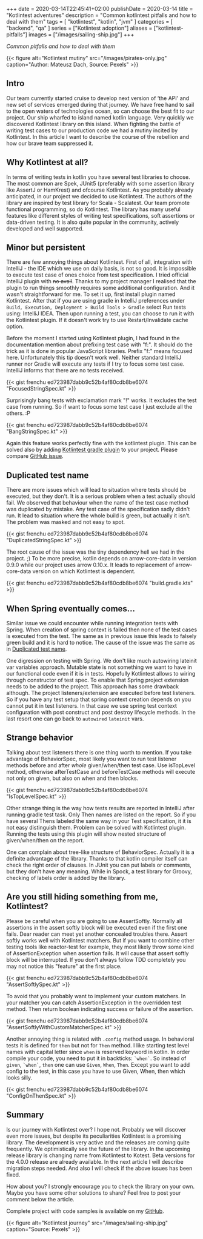 +++
date = 2020-03-14T22:45:41+02:00
publishDate = 2020-03-14
title = "Kotlintest adventures"
description = "Common kotlintest pitfalls and how to deal with them"
tags = [
    "kotlintest",
    "kotlin",
    "jvm"
]
categories = [
    "backend",
    "qa"
]
series = ["Kotlintest adoption"]
aliases = ["kotlintest-pitfalls"]
images = ["/images/sailing-ship.jpg"]
+++

*Common pitfalls and how to deal with them*

{{< figure alt="Kotlintest mutiny" src="/images/pirates-only.jpg" caption="Author: Mateusz Dach, Source: Pexels" >}}

## Intro

Our team currently started cruise to develop next version of ‘the API' and new set of services emerged during that journey. 
We have free hand to sail to the open waters of technologies ocean, so can choose the best fit to our project. 
Our ship wharfed to island named kotlin language. Very quickly we discovered Kotlintest library on this island. 
When fighting the battle of writing test cases to our production code we had a mutiny incited by Kotlintest. 
In this article I want to describe the course of the rebellion and how our brave team suppressed it.

## Why Kotlintest at all?

In terms of writing tests in kotlin you have several test libraries to choose. 
The most common are Spek, JUnit5 (preferably with some assertion library like AssertJ or HamKrest) and ofcourse Kotlintest. 
As you probably already anticipated, in our project we decided to use Kotlintest. 
The authors of the library are inspired by test library for Scala - Scalatest. Our team promote functional programming, so do Kotlintest. 
The library has many useful features like different styles of writing test specifications, soft assertions or data-driven testing. 
It is also quite popular in the community, actively developed and well supported.

## Minor but persistent

There are few annoying things about Kotlintest. First of all, integration with IntelliJ - the IDE which we use on daily basis, is not so good. 
It is impossible to execute test case of ones choice from test specification. I tried official IntelliJ plugin with ~~no avail~~. 
Thanks to my project manager I realised that the plugin to run things smoothly requires some additional configuration.
And it wasn't straightforward for me. To set it up, first install plugin named Kotlintest. 
After that if you are using gradle in IntelliJ preferences under `Build, Execution, Deployment > Build Tools > Gradle` 
select Run tests using: IntelliJ IDEA. Then upon running a test, you can choose to run it with the Kotlintest plugin. 
If it doesn't work try to use Restart/Invalidate cache option.

Before the moment I started using Kotlintest plugin, I had found in the documentation mention about prefixing test case with "f:". 
It should do the trick as it is done in popular JavaScript libraries. Prefix "f:" means focused here. 
Unfortunately this tip doesn't work well. 
Neither standard IntelliJ runner nor Gradle will execute any tests if I try to focus some test case. 
IntelliJ informs that there are no tests received.

{{< gist frenchu ed723987dabb9c52b4af80cdb8be6074 "FocusedStringSpec.kt" >}}

Surprisingly bang tests with exclamation mark "!" works. 
It excludes the test case from running. So if want to focus some test case I just exclude all the others. :P 

{{< gist frenchu ed723987dabb9c52b4af80cdb8be6074 "BangStringSpec.kt" >}}

Again this feature works perfectly fine with the kotlintest plugin. 
This can be solved also by adding [Kotlintest gradle plugin](https://plugins.gradle.org/plugin/io.kotlintest) to your project. 
Please compare [GitHub issue](https://github.com/kotest/kotest/issues/605).

## Duplicated test name

There are more issues which will lead to situation where tests should be executed, but they don't. 
It is a serious problem when a test actually should fail. 
We observed that behaviour when the name of the test case method was duplicated by mistake.
Any test case of the specification sadly didn't run.
It lead to situation where the whole build is green, but actually it isn't. The problem was masked and not easy to spot.

{{< gist frenchu ed723987dabb9c52b4af80cdb8be6074 "DuplicatedStringSpec.kt" >}}

The root cause of the issue was the tiny dependency hell we had in the project. ;) 
To be more precise, kotlin depends on arrow-core-data in version 0.9.0 while our project uses arrow 0.10.x. 
It leads to replacement of arrow-core-data version on which Kotlintest is dependent.

{{< gist frenchu ed723987dabb9c52b4af80cdb8be6074 "build.gradle.kts" >}}

## When Spring eventually comes...

Similar issue we could encounter while running integration tests with Spring. 
When creation of spring context is failed then none of the test cases is executed from the test. 
The same as in previous issue this leads to falsely green build and it is hard to notice. 
The cause of the issue was the same as in [Duplicated test name](#duplicated-test-name).

One digression on testing with Spring. We don't like much autowiring lateinit var variables approach. 
Mutable state is not something we want to have in our functional code even if it is in tests. 
Hopefully Kotlintest allows to wiring through constructor of test spec. 
To enable that Spring project extension needs to be added to the project. This approach has some drawback although. 
The project listeners/extension are executed before test listeners. 
So if you have any test setup that spring context creation depends on you cannot put it in test listeners. 
In that case we use spring test context configuration with post construct and post destroy lifecycle methods. 
In the last resort one can go back to `autowired` `lateinit` vars.

## Strange behavior

Talking about test listeners there is one thing worth to mention. 
If you take advantage of BehaviorSpec, most likely you want to run test listener methods before and after *whole* 
given/when/then test case. Use isTopLevel method, otherwise afterTestCase and beforeTestCase methods will execute not only on given, 
but also on when and then blocks.

{{< gist frenchu ed723987dabb9c52b4af80cdb8be6074 "IsTopLevelSpec.kt" >}}

Other strange thing is the way how tests results are reported in IntelliJ after running gradle test task. 
Only Then names are listed on the report. So if you have several Thens labeled the same way in your Test specification, 
it it is not easy distinguish them. Problem can be solved with Kotlintest plugin. 
Running the tests using this plugin will show nested structure of given/when/then on the report.

One can complain about tree-like structure of BehaviorSpec. Actually it is a definite advantage of the library. 
Thanks to that kotlin compiler itself can check the right order of clauses. 
In JUnit you can put labels or comments, but they don't have any meaning. 
While in Spock, a test library for Groovy, checking of labels order is added by the library.

## Are you still hiding something from me, Kotlintest?

Please be careful when you are going to use AssertSoftly. 
Normally all assertions in the assert softly block will be executed even if the first one fails. 
Dear reader can meet yet another concealed troubles there. Assert softly works well with Kotlintest matchers. 
But if you want to combine other testing tools like reactor-test for example, 
they most likely throw some kind of AssertionException when assertion fails. 
It will cause that assert softly block will be interrupted. 
If you don't always follow TDD completely you may not notice this "feature" at the first place. 

{{< gist frenchu ed723987dabb9c52b4af80cdb8be6074 "AssertSoftlySpec.kt" >}}

To avoid that you probably want to implement your custom matchers. 
In your matcher you can catch AssertionException in the overridden test method. 
Then return boolean indicating success or failure of the assertion.

{{< gist frenchu ed723987dabb9c52b4af80cdb8be6074 "AssertSoftlyWithCustomMatcherSpec.kt" >}}

Another annoying thing is related with `.config` method usage. 
In behavioral tests it is defined for `then` but not for `Then` method. 
I like starting test level names with capital letter since `when` is reserved keyword in kotlin. 
In order compile your code, you need to put it in backticks: `` `when` ``. 
So instead of `given`, `` `when` ``, `then` one can use `Given`, `When`, `Then`. 
Except you want to add config to the test, in this case you have to use Given, When, then which looks silly.

{{< gist frenchu ed723987dabb9c52b4af80cdb8be6074 "ConfigOnThenSpec.kt" >}}

## Summary

Is our journey with Kotlintest over? I hope not. Probably we will discover even more issues, 
but despite its peculiarities Kotlintest is a promising library. 
The development is very active and the releases are coming quite frequently. 
We optimistically see the future of the library. 
In the upcoming release library is changing name from Kotlintest to Kotest. 
Beta versions for the 4.0.0 release are already available. In the next article I will describe migration steps needed. 
And also I will check if the above issues has been fixed.

How about you? I strongly encourage you to check the library on your own. Maybe you have some other solutions to share? Feel free to post your comment below the article.

Complete project with code samples is available on my [GitHub](https://github.com/frenchu/kotlintest-pitfalls).

{{< figure alt="Kotlintest journey" src="/images/sailing-ship.jpg" caption="Source: Pexels" >}}
